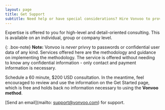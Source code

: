 ```yaml
---
layout: page
title: Get Support
subtitle: Need help or have special considerations? Hire Vonvoo to provide a solution.
---
```


Expertise is offered to you for high-level and detail-oriented consulting. This is available on an individual, group or company level.

{: .box-note}
**Note:** Vonvoo is *never* privvy to passwords or confidential user data of any kind. Services offered here are the methodology and guidance on implementing the methodology. The service is offered without needing to know any confidential information - only contact and payment information is necessary.

Schedule a 60 minute, $200 USD consultation. In the meantime, feel encouraged to review and use the information on the Get Started page, which is free and holds back no information necessary to using the **Vonvoo method**.

[Send an email](mailto: support@vonvoo.com) for support.


